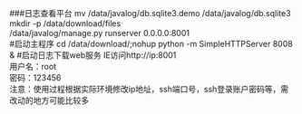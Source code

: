 
###日志查看平台
mv /data/javalog/db.sqlite3.demo  /data/javalog/db.sqlite3<br>
mkdir -p /data/download/files<br>
/data/javalog/manage.py runserver 0.0.0.0:8001<br>  #启动主程序
cd /data/download/;nohup python -m SimpleHTTPServer 8008 & #启动日志下载web服务
IE访问http://ip:8001<br>
用户名：root<br>
密码：123456<br>
注意：使用过程根据实际环境修改ip地址，ssh端口号，ssh登录账户密码等，需改动的地方可能比较多<br>
